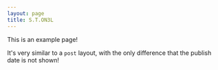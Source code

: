```yaml
---
layout: page
title: S.T.ON3L
---
```


This is an example page!

It's very similar to a `post` layout, with the only difference that the publish date is not shown!
